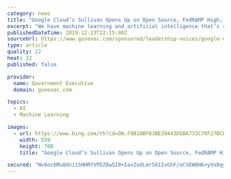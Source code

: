 ```yaml
---
category: news
title: "Google Cloud’s Sullivan Opens Up on Open Source, FedRAMP High, and Security"
excerpt: "We have machine learning and artificial intelligence that’s really generations ahead. And with tools like AutoML and BigQuery, government organizations with varying mission sizes and objectives can more easily incorporate intelligence and analytics into the work they’re doing.” Google recently teamed up with researchers from NASA-FDL to ..."
publishedDateTime: 2019-12-23T22:15:00Z
sourceUrl: https://www.govexec.com/sponsored/leadership-voices/google-cloud/google-cloud-sullivan-open-source-fedramp-high-security/
type: article
quality: 22
heat: 22
published: false

provider:
  name: Government Executive
  domain: govexec.com

topics:
  - AI
  - Machine Learning

images:
  - url: https://www.bing.com/th?id=ON.F9B18BF03BE39443DEBA733C70F27BCB
    width: 559
    height: 700
    title: "Google Cloud’s Sullivan Opens Up on Open Source, FedRAMP High, and Security"

secured: "Nv6oc6Mu8dni1SHHRYVPDZ8w5I0+IaxZodLmr561IvGhF/oCVEW8H6+yVx8qyAAxIufaiCrJB94Pp9OpzPAi87T93DWWKR3uVzZjcDzc7mHLrS4iz91v1pwZSciw0nySlD0fIA1dVUABJbZyl+TwUSgfi5OYJQPm83viiodEwBMARerz35y7pu6RNoLbbsvV6lQKVrbXLaYa0il8vB46t0qrAdqWgA6PjAKzHBkMmV5XvlCQoFx9hRXtH2xIIchJhs+irmQH8iaAYQY+MMWCJA==;4TwCIA7mmVsWtp6f/ASteQ=="
---
```


